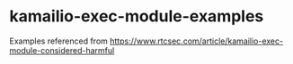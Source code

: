 # kamailio-exec-module-examples
Examples referenced from https://www.rtcsec.com/article/kamailio-exec-module-considered-harmful
